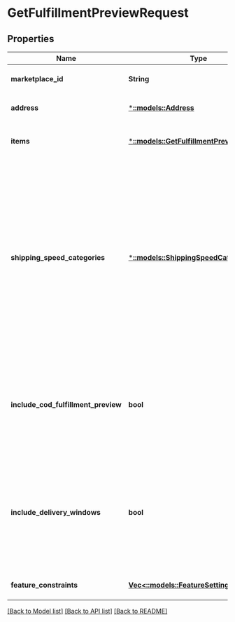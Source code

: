 # GetFulfillmentPreviewRequest

## Properties
Name | Type | Description | Notes
------------ | ------------- | ------------- | -------------
**marketplace_id** | **String** | The marketplace the fulfillment order is placed against. | [optional] [default to null]
**address** | [***::models::Address**](Address.md) | The destination address for the fulfillment order preview. | [default to null]
**items** | [***::models::GetFulfillmentPreviewItemList**](GetFulfillmentPreviewItemList.md) | Identifying information and quantity information for the items in the fulfillment order preview. | [default to null]
**shipping_speed_categories** | [***::models::ShippingSpeedCategoryList**](ShippingSpeedCategoryList.md) | A list of shipping methods used for creating fulfillment order previews.  Possible values:  * Standard - Standard shipping method. * Expedited - Expedited shipping method. * Priority - Priority shipping method. * ScheduledDelivery - Scheduled Delivery shipping method. Note: Shipping method service level agreements vary by marketplace. Sellers should see the Seller Central website in their marketplace for shipping method service level agreements and fulfillment fees. | [optional] [default to null]
**include_cod_fulfillment_preview** | **bool** | Specifies whether to return fulfillment order previews that are for COD (Cash On Delivery).  Possible values:  * true - Returns all fulfillment order previews (both for COD and not for COD). * false - Returns only fulfillment order previews that are not for COD. | [optional] [default to null]
**include_delivery_windows** | **bool** | Specifies whether to return the ScheduledDeliveryInfo response object, which contains the available delivery windows for a Scheduled Delivery. The ScheduledDeliveryInfo response object can only be returned for fulfillment order previews with ShippingSpeedCategories &#x3D; ScheduledDelivery. | [optional] [default to null]
**feature_constraints** | [**Vec<::models::FeatureSettings>**](FeatureSettings.md) | A list of features and their fulfillment policies to apply to the order. | [optional] [default to null]

[[Back to Model list]](../README.md#documentation-for-models) [[Back to API list]](../README.md#documentation-for-api-endpoints) [[Back to README]](../README.md)


